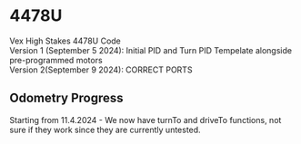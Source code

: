 # 4478U
Vex High Stakes 4478U Code <br>
  Version 1 (September 5 2024): Initial PID and Turn PID Tempelate alongside pre-programmed motors <br>
  Version 2(September 9 2024): CORRECT PORTS 

  <h2><strong>Odometry Progress</strong></h2>
  <p> Starting from 11.4.2024 - We now have turnTo and driveTo functions, not sure if they work since they are currently untested.</p>
